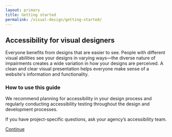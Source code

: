 ```yaml
---
layout: primary
title: Getting started
permalink: /visual-design/getting-started/
---
```


## Accessibility for visual designers

Everyone benefits from designs that are easier to see. People with different visual abilities see your designs in varying ways—the diverse nature of impairments creates a wide variation in how your designs are perceived. A clean and clear visual presentation helps everyone make sense of a website's information and functionality.

### How to use this guide

We recommend planning for accessibility in your design process and regularly conducting accessibility testing throughout the design and development processes.

If you have project-specific questions, ask your agency’s accessibility team.

<a class="usa-button button-next" href="{{ site.baseurl }}/visual-design/color-and-contrast/">Continue <i class="fa fa-chevron-right" aria-hidden="true"></i></a>
